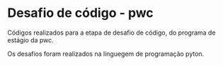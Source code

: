 # Desafio de código - pwc

Códigos realizados para a etapa de desafio de código, do programa de estágio da pwc.

Os desafios foram realizados na linguegem de programação pyton.

